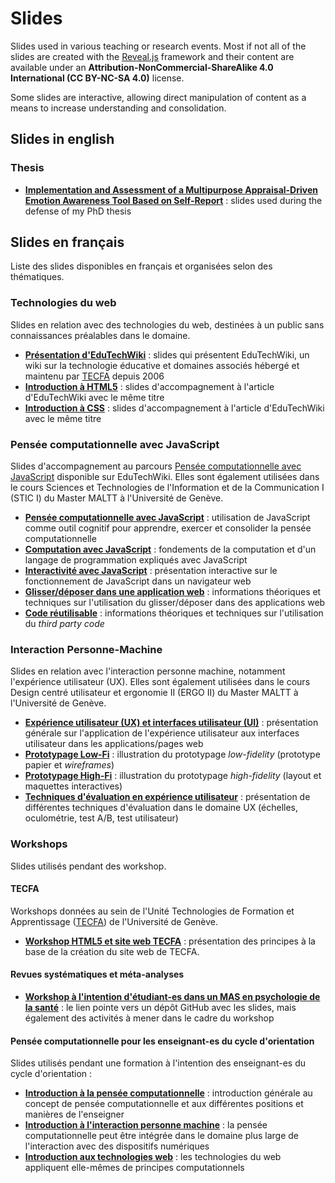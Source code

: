 # Slides

Slides used in various teaching or research events. Most if not all of the slides are created with the [Reveal.js](https://revealjs.com/) framework and their content are available under an **Attribution-NonCommercial-ShareAlike 4.0 International (CC BY-NC-SA 4.0)** license.

Some slides are interactive, allowing direct manipulation of content as a means to increase understanding and consolidation.

## Slides in english

### Thesis

- **[Implementation and Assessment of a Multipurpose Appraisal-Driven
Emotion Awareness Tool Based on Self-Report](./en/thesis/)** : slides used during the defense of my PhD thesis

## Slides en français

Liste des slides disponibles en français et organisées selon des thématiques.

### Technologies du web

Slides en relation avec des technologies du web, destinées à un public sans connaissances préalables dans le domaine.

- **[Présentation d'EduTechWiki](./fr/presentation-edutechwiki/)** : slides qui présentent EduTechWiki, un wiki sur la technologie éducative et domaines associés hébergé et maintenu par [TECFA](https://tecfa.unige.ch) depuis 2006
- **[Introduction à HTML5](./fr/intro-html5/)** : slides d'accompagnement à l'article d'EduTechWiki avec le même titre
- **[Introduction à CSS](./fr/intro-css)** : slides d'accompagnement à l'article d'EduTechWiki avec le même titre

### Pensée computationnelle avec JavaScript

Slides d'accompagnement au parcours [Pensée computationnelle avec JavaScript](https://edutechwiki.unige.ch/fr/Initiation_%C3%A0_la_pens%C3%A9e_computationnelle_avec_JavaScript) disponible sur EduTechWiki. Elles sont également utilisées dans le cours Sciences et Technologies de l'Information et de la Communication I (STIC I) du Master MALTT à l'Université de Genève.

- **[Pensée computationnelle avec JavaScript](./fr/pensee-computationnelle-js)** : utilisation de JavaScript comme outil cognitif pour apprendre, exercer et consolider la pensée computationnelle
- **[Computation avec JavaScript](./fr/computation-avec-js/)** : fondements de la computation et d'un langage de programmation expliqués avec JavaScript
- **[Interactivité avec JavaScript](./fr/interactivite-avec-js)** : présentation interactive sur le fonctionnement de JavaScript dans un navigateur web
- **[Glisser/déposer dans une application web](./fr/glisser-deposer)** : informations théoriques et techniques sur l'utilisation du glisser/déposer dans des applications web
- **[Code réutilisable](./fr/code-reutilisable)** : informations théoriques et techniques sur l'utilisation du _third party code_

### Interaction Personne-Machine

Slides en relation avec l'interaction personne machine, notamment l'expérience utilisateur (UX). Elles sont également utilisées dans le cours Design centré utilisateur et ergonomie II (ERGO II) du Master MALTT à l'Université de Genève.

- **[Expérience utilisateur (UX) et interfaces utilisateur (UI)](./fr/ux-ui-web)** : présentation générale sur l'application de l'expérience utilisateur aux interfaces utilisateur dans les applications/pages web
- **[Prototypage Low-Fi](./fr/ux-prototypage-low-fi)** : illustration du prototypage _low-fidelity_ (prototype papier et _wireframes_)
- **[Prototypage High-Fi](./fr/ux-prototypage-high-fi)** : illustration du prototypage _high-fidelity_ (layout et maquettes interactives)
- **[Techniques d'évaluation en expérience utilisateur](./fr/ux-techniques-evaluation)** : présentation de différentes techniques d'évaluation dans le domaine UX (échelles, oculométrie, test A/B, test utilisateur)

### Workshops

Slides utilisés pendant des workshop.

#### TECFA

Workshops données au sein de l'Unité Technologies de Formation et Apprentissage ([TECFA](https://tecfa.unige.ch)) de l'Université de Genève.

- **[Workshop HTML5 et site web TECFA](./fr/tecfa-workshop-site-web/)** : présentation des principes à la base de la création du site web de TECFA.

#### Revues systématiques et méta-analyses

- **[Workshop à l'intention d'étudiant-es dans un MAS en psychologie de la santé](https://github.com/mafritz/systematic-review-workshop-2023>)** : le lien pointe vers un dépôt GitHub avec les slides, mais également des activités à mener dans le cadre du workshop

#### Pensée computationnelle pour les enseignant-es du cycle d'orientation

Slides utilisés pendant une formation à l'intention des enseignant-es du cycle d'orientation :

- **[Introduction à la pensée computationnelle](./fr/co-intro-pensee-computationnelle/)** : introduction générale au concept de pensée computationnelle et aux différentes positions et manières de l'enseigner
- **[Introduction à l'interaction personne machine](./fr/co-interaction-personne-machine/)** : la pensée computationnelle peut être intégrée dans le domaine plus large de l'interaction avec des dispositifs numériques
- **[Introduction aux technologies web](./fr/co-intro-technologies-web/)** : les technologies du web appliquent elle-mêmes de principes computationnels
